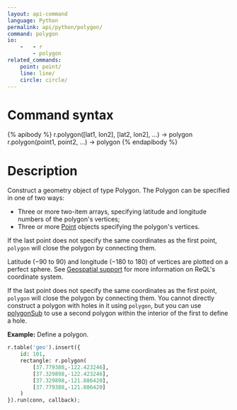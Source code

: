 ```yaml
---
layout: api-command
language: Python
permalink: api/python/polygon/
command: polygon
io:
    -   - r
        - polygon
related_commands:
    point: point/
    line: line/
    circle: circle/
---
```

# Command syntax #

{% apibody %}
r.polygon([lat1, lon2], [lat2, lon2], ...) &rarr; polygon
r.polygon(point1, point2, ...) &rarr; polygon
{% endapibody %}

# Description #

Construct a geometry object of type Polygon. The Polygon can be specified in one of two ways:

* Three or more two-item arrays, specifying latitude and longitude numbers of the polygon's vertices;
* Three or more [Point](/api/python/point) objects specifying the polygon's vertices.

If the last point does not specify the same coordinates as the first point, `polygon` will close the polygon by connecting them.

Latitude (&minus;90 to 90) and longitude (&minus;180 to 180) of vertices are plotted on a perfect sphere. See [Geospatial support](/docs/geo-support/) for more information on ReQL's coordinate system.

If the last point does not specify the same coordinates as the first point, `polygon` will close the polygon by connecting them. You cannot directly construct a polygon with holes in it using `polygon`, but you can use [polygonSub](/api/python/polygon_sub) to use a second polygon within the interior of the first to define a hole.


__Example:__ Define a polygon.

```py
r.table('geo').insert({
    id: 101,
    rectangle: r.polygon(
        [37.779388,-122.423246],
        [37.329898,-122.423246],
        [37.329898,-121.886420],
        [37.779388,-121.886420]
    )
}).run(conn, callback);
```
